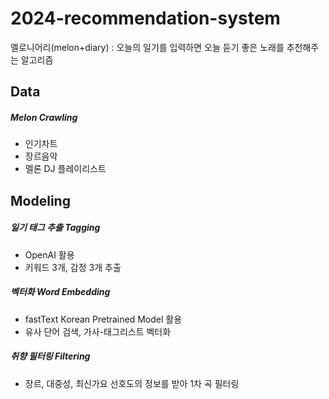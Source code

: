 # 2024-recommendation-system
멜로니어리(melon+diary) : 오늘의 일기를 입력하면 오늘 듣기 좋은 노래를 추천해주는 알고리즘

## Data

##### Melon Crawling
- 인기차트
- 장르음악
- 멜론 DJ 플레이리스트 

## Modeling

##### 일기 태그 추출 Tagging
- OpenAI 활용
- 키워드 3개, 감정 3개 추출

##### 벡터화 Word Embedding
- fastText Korean Pretrained Model 활용 
- 유사 단어 검색, 가사-태그리스트 벡터화

##### 취향 필터링 Filtering
- 장르, 대중성, 최신가요 선호도의 정보를 받아 1차 곡 필터링
